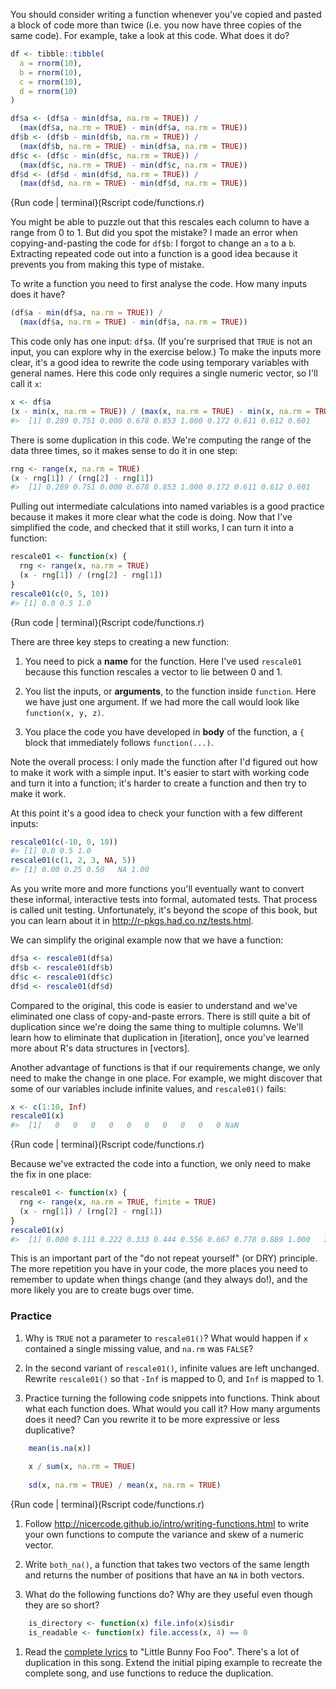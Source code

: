 
You should consider writing a function whenever you've copied and pasted a block of code more than twice (i.e. you now have three copies of the same code). For example, take a look at this code. What does it do?


```r
df <- tibble::tibble(
  a = rnorm(10),
  b = rnorm(10),
  c = rnorm(10),
  d = rnorm(10)
)

df$a <- (df$a - min(df$a, na.rm = TRUE)) / 
  (max(df$a, na.rm = TRUE) - min(df$a, na.rm = TRUE))
df$b <- (df$b - min(df$b, na.rm = TRUE)) / 
  (max(df$b, na.rm = TRUE) - min(df$a, na.rm = TRUE))
df$c <- (df$c - min(df$c, na.rm = TRUE)) / 
  (max(df$c, na.rm = TRUE) - min(df$c, na.rm = TRUE))
df$d <- (df$d - min(df$d, na.rm = TRUE)) / 
  (max(df$d, na.rm = TRUE) - min(df$d, na.rm = TRUE))
```
{Run code | terminal}(Rscript code/functions.r)              


You might be able to puzzle out that this rescales each column to have a range from 0 to 1. But did you spot the mistake? I made an error when copying-and-pasting the code for `df$b`: I forgot to change an `a` to a `b`. Extracting repeated code out into a function is a good idea because it prevents you from making this type of mistake.

To write a function you need to first analyse the code. How many inputs does it have?


```r
(df$a - min(df$a, na.rm = TRUE)) /
  (max(df$a, na.rm = TRUE) - min(df$a, na.rm = TRUE))
```

This code only has one input: `df$a`. (If you're surprised that `TRUE` is not an input, you can explore why in the exercise below.) To make the inputs more clear, it's a good idea to rewrite the code using temporary variables with general names. Here this code only requires a single numeric vector, so I'll call it `x`:


```r
x <- df$a
(x - min(x, na.rm = TRUE)) / (max(x, na.rm = TRUE) - min(x, na.rm = TRUE))
#>  [1] 0.289 0.751 0.000 0.678 0.853 1.000 0.172 0.611 0.612 0.601
```

There is some duplication in this code. We're computing the range of the data three times, so it makes sense to do it in one step:


```r
rng <- range(x, na.rm = TRUE)
(x - rng[1]) / (rng[2] - rng[1])
#>  [1] 0.289 0.751 0.000 0.678 0.853 1.000 0.172 0.611 0.612 0.601
```

Pulling out intermediate calculations into named variables is a good practice because it makes it more clear what the code is doing. Now that I've simplified the code, and checked that it still works, I can turn it into a function:


```r
rescale01 <- function(x) {
  rng <- range(x, na.rm = TRUE)
  (x - rng[1]) / (rng[2] - rng[1])
}
rescale01(c(0, 5, 10))
#> [1] 0.0 0.5 1.0
```
{Run code | terminal}(Rscript code/functions.r)              


There are three key steps to creating a new function:

1.  You need to pick a __name__ for the function. Here I've used `rescale01` 
    because this function rescales a vector to lie between 0 and 1.

1.  You list the inputs, or __arguments__, to the function inside `function`.
    Here we have just one argument. If we had more the call would look like
    `function(x, y, z)`.

1.  You place the code you have developed in __body__ of the function, a 
    `{` block that immediately follows `function(...)`.

Note the overall process: I only made the function after I'd figured out how to make it work with a simple input. It's easier to start with working code and turn it into a function; it's harder to create a function and then try to make it work.

At this point it's a good idea to check your function with a few different inputs:


```r
rescale01(c(-10, 0, 10))
#> [1] 0.0 0.5 1.0
rescale01(c(1, 2, 3, NA, 5))
#> [1] 0.00 0.25 0.50   NA 1.00
```

As you write more and more functions you'll eventually want to convert these informal, interactive tests into formal, automated tests. That process is called unit testing. Unfortunately, it's beyond the scope of this book, but you can learn about it in <http://r-pkgs.had.co.nz/tests.html>.

We can simplify the original example now that we have a function:


```r
df$a <- rescale01(df$a)
df$b <- rescale01(df$b)
df$c <- rescale01(df$c)
df$d <- rescale01(df$d)
```

Compared to the original, this code is easier to understand and we've eliminated one class of copy-and-paste errors. There is still quite a bit of duplication since we're doing the same thing to multiple columns. We'll learn how to eliminate that duplication in [iteration], once you've learned more about R's data structures in [vectors].

Another advantage of functions is that if our requirements change, we only need to make the change in one place. For example, we might discover that some of our variables include infinite values, and `rescale01()` fails:


```r
x <- c(1:10, Inf)
rescale01(x)
#>  [1]   0   0   0   0   0   0   0   0   0   0 NaN
```
{Run code | terminal}(Rscript code/functions.r)              


Because we've extracted the code into a function, we only need to make the fix in one place:


```r
rescale01 <- function(x) {
  rng <- range(x, na.rm = TRUE, finite = TRUE)
  (x - rng[1]) / (rng[2] - rng[1])
}
rescale01(x)
#>  [1] 0.000 0.111 0.222 0.333 0.444 0.556 0.667 0.778 0.889 1.000   Inf
```

This is an important part of the "do not repeat yourself" (or DRY) principle. The more repetition you have in your code, the more places you need to remember to update when things change (and they always do!), and the more likely you are to create bugs over time.

### Practice

1.  Why is `TRUE` not a parameter to `rescale01()`? What would happen if
    `x` contained a single missing value, and `na.rm` was `FALSE`?

1.  In the second variant of `rescale01()`, infinite values are left
    unchanged. Rewrite `rescale01()` so that `-Inf` is mapped to 0, and 
    `Inf` is mapped to 1.

1.  Practice turning the following code snippets into functions. Think about 
    what each function does. What would you call it? How many arguments does it
    need? Can you rewrite it to be more expressive or less duplicative?

    
```r
    mean(is.na(x))
    
    x / sum(x, na.rm = TRUE)
    
    sd(x, na.rm = TRUE) / mean(x, na.rm = TRUE)
```
{Run code | terminal}(Rscript code/functions.r)              


1.  Follow <http://nicercode.github.io/intro/writing-functions.html> to 
    write your own functions to compute the variance and skew of a numeric 
    vector.

1.  Write `both_na()`, a function that takes two vectors of the same length 
    and returns the number of positions that have an `NA` in both vectors.

1.  What do the following functions do? Why are they useful even though they
    are so short?
    
    
```r
    is_directory <- function(x) file.info(x)$isdir
    is_readable <- function(x) file.access(x, 4) == 0
```

1.  Read the [complete lyrics](https://en.wikipedia.org/wiki/Little_Bunny_Foo_Foo) 
    to "Little Bunny Foo Foo". There's a lot of duplication in this song. 
    Extend the initial piping example to recreate the complete song, and use 
    functions to reduce the duplication.

